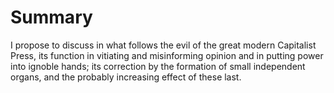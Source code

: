 # Summary

I propose to discuss in what follows the evil of the great modern Capitalist Press, its function in vitiating and misinforming opinion and in putting power into ignoble hands; its correction by the formation of small independent organs, and the probably increasing effect of these last.
